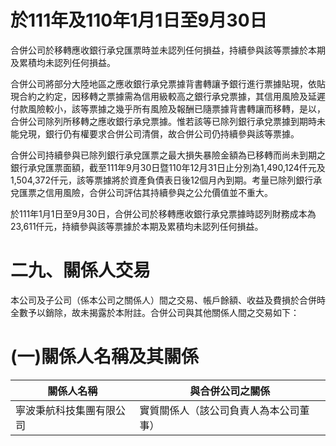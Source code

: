 # 於111年及110年1月1日至9月30日

合併公司於移轉應收銀行承兌匯票時並未認列任何損益，持續參與該等票據於本期及累積均未認列任何損益。

合併公司將部分大陸地區之應收銀行承兌票據背書轉讓予銀行進行票據貼現，依貼現合約之約定，因移轉之票據需為信用級較高之銀行承兌票據，其信用風險及延遲付款風險較小，該等票據之幾乎所有風險及報酬已隨票據背書轉讓而移轉，是以，合併公司除列所移轉之應收銀行承兌票據。惟若該等已除列銀行承兌票據到期時未能兌現，銀行仍有權要求合併公司清償，故合併公司仍持續參與該等票據。

合併公司持續參與已除列銀行承兌匯票之最大損失暴險金額為已移轉而尚未到期之銀行承兌匯票面額，截至111年9月30日暨110年12月31日止分別為1,490,124仟元及1,504,372仟元，該等票據將於資產負債表日後12個月內到期。考量已除列銀行承兌匯票之信用風險，合併公司評估其持續參與之公允價值並不重大。

於111年1月1日至9月30日，合併公司於移轉應收銀行承兌票據時認列財務成本為23,611仟元，持續參與該等票據於本期及累積均未認列任何損益。

# 二九、關係人交易

本公司及子公司（係本公司之關係人）間之交易、帳戶餘額、收益及費損於合併時全數予以銷除，故未揭露於本附註。合併公司與其他關係人間之交易如下：

# (一)關係人名稱及其關係

|關係人名稱|與合併公司之關係|
|---|---|
|寧波秉航科技集團有限公司|實質關係人（該公司負責人為本公司董事）|